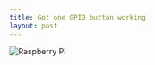```yaml
---
title: Got one GPIO button working
layout: post
---
```

﻿![Raspberry Pi](/img/Raspberry-Pi-Video-Camera/IMG_0675.jpg)
